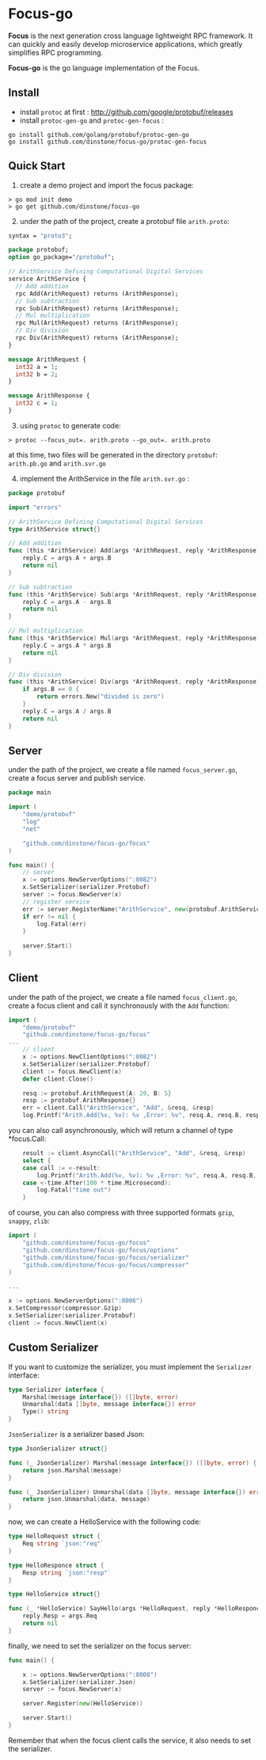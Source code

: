 # Focus-go

**Focus** is the next generation cross language lightweight RPC framework. It can quickly and easily develop microservice applications, which greatly simplifies RPC programming.

**Focus-go** is the go language implementation of the Focus.

## Install

- install `protoc` at first : http://github.com/google/protobuf/releases
- install `protoc-gen-go` and `protoc-gen-focus` :

```shell
go install github.com/golang/protobuf/protoc-gen-go
go install github.com/dinstone/focus-go/protoc-gen-focus
```

## Quick Start

1. create a demo project and import the focus package:

```shell
> go mod init demo
> go get github.com/dinstone/focus-go
```

2. under the path of the project, create a protobuf file `arith.proto`:

```protobuf
syntax = "proto3";

package protobuf;
option go_package="/protobuf";

// ArithService Defining Computational Digital Services
service ArithService {
  // Add addition
  rpc Add(ArithRequest) returns (ArithResponse);
  // Sub subtraction
  rpc Sub(ArithRequest) returns (ArithResponse);
  // Mul multiplication
  rpc Mul(ArithRequest) returns (ArithResponse);
  // Div division
  rpc Div(ArithRequest) returns (ArithResponse);
}

message ArithRequest {
  int32 a = 1;
  int32 b = 2;
}

message ArithResponse {
  int32 c = 1;
}
```

3. using `protoc` to generate code:

```shell
> protoc --focus_out=. arith.proto --go_out=. arith.proto
```

at this time, two files will be generated in the directory `protobuf`: `arith.pb.go` and `arith.svr.go`

4. implement the ArithService in the file `arith.svr.go` :

```go
package protobuf

import "errors"

// ArithService Defining Computational Digital Services
type ArithService struct{}

// Add addition
func (this *ArithService) Add(args *ArithRequest, reply *ArithResponse) error {
	reply.C = args.A + args.B
	return nil
}

// Sub subtraction
func (this *ArithService) Sub(args *ArithRequest, reply *ArithResponse) error {
	reply.C = args.A - args.B
	return nil
}

// Mul multiplication
func (this *ArithService) Mul(args *ArithRequest, reply *ArithResponse) error {
	reply.C = args.A * args.B
	return nil
}

// Div division
func (this *ArithService) Div(args *ArithRequest, reply *ArithResponse) error {
	if args.B == 0 {
		return errors.New("divided is zero")
	}
	reply.C = args.A / args.B
	return nil
}
```

## Server

under the path of the project, we create a file named `focus_server.go`, create a focus server and publish service.

```go
package main

import (
	"demo/protobuf"
	"log"
	"net"

	"github.com/dinstone/focus-go/focus"
)

func main() {
	// server
	x := options.NewServerOptions(":8082")
	x.SetSerializer(serializer.Protobuf)
	server := focus.NewServer(x)
	// register service
	err := server.RegisterName("ArithService", new(protobuf.ArithService))
	if err != nil {
		log.Fatal(err)
	}
	
	server.Start()
}
```

## Client

under the path of the project, we create a file named `focus_client.go`, create a focus client and call it synchronously with the `Add` function:

```go
import (
	"demo/protobuf"
	"github.com/dinstone/focus-go/focus"
...
	// client
	x := options.NewClientOptions(":8082")
	x.SetSerializer(serializer.Protobuf)
	client := focus.NewClient(x)
	defer client.Close()

	resq := protobuf.ArithRequest{A: 20, B: 5}
	resp := protobuf.ArithResponse{}
	err = client.Call("ArithService", "Add", &resq, &resp)
	log.Printf("Arith.Add(%v, %v): %v ,Error: %v", resq.A, resq.B, resp.C, err)
```

you can also call asynchronously, which will return a channel of type *focus.Call:

```go
	result := client.AsyncCall("ArithService", "Add", &resq, &resp)
	select {
	case call := <-result:
		log.Printf("Arith.Add(%v, %v): %v ,Error: %v", resq.A, resq.B, resp.C, call.Error)
	case <-time.After(100 * time.Microsecond):
		log.Fatal("time out")
	}
```

of course, you can also compress with three supported formats `gzip`, `snappy`, `zlib`:

```go
import (
    "github.com/dinstone/focus-go/focus"
    "github.com/dinstone/focus-go/focus/options"
    "github.com/dinstone/focus-go/focus/serializer"
	"github.com/dinstone/focus-go/focus/compressor"
)

...

x := options.NewServerOptions(":8008")
x.SetCompressor(compressor.Gzip)
x.SetSerializer(serializer.Protobuf)
client := focus.NewClient(x)
```

## Custom Serializer

If you want to customize the serializer, you must implement the `Serializer` interface:

```go
type Serializer interface {
    Marshal(message interface{}) ([]byte, error)
    Unmarshal(data []byte, message interface{}) error
    Type() string
}
```

`JsonSerializer` is a serializer based Json:

```go
type JsonSerializer struct{}

func (_ JsonSerializer) Marshal(message interface{}) ([]byte, error) {
	return json.Marshal(message)
}

func (_ JsonSerializer) Unmarshal(data []byte, message interface{}) error {
	return json.Unmarshal(data, message)
}
```
now, we can create a HelloService with the following code:
```go
type HelloRequest struct {
	Req string `json:"req"`
}

type HelloResponce struct {
	Resp string `json:"resp"`
}

type HelloService struct{}

func (_ *HelloService) SayHello(args *HelloRequest, reply *HelloResponce) error {
	reply.Resp = args.Req
	return nil
}

```

finally, we need to set the serializer on the focus server:

```go
func main() {

	x := options.NewServerOptions(":8008")
	x.SetSerializer(serializer.Json)
	server := focus.NewServer(x)

	server.Register(new(HelloService))

	server.Start()
}
```

Remember that when the focus client calls the service, it also needs to set the serializer.
